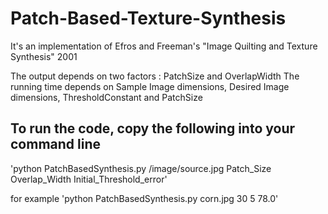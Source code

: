 # Patch-Based-Texture-Synthesis
It's an implementation of Efros and Freeman's "Image Quilting and Texture Synthesis" 2001

The output depends on two factors : PatchSize and OverlapWidth
The running time depends on Sample Image dimensions, Desired Image dimensions, ThresholdConstant and PatchSize

## To run the code, copy the following into your command line
'python PatchBasedSynthesis.py /image/source.jpg Patch_Size Overlap_Width Initial_Threshold_error'

for example
'python PatchBasedSynthesis.py corn.jpg 30 5 78.0'
